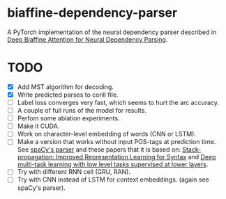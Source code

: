 # biaffine-dependency-parser

A PyTorch implementation of the neural dependency parser described in [Deep Biaffine Attention for Neural Dependency Parsing](https://arxiv.org/abs/1611.01734).

# TODO
- [x] Add MST algorithm for decoding.
- [x] Write predicted parses to conll file.
- [ ] Label loss converges very fast, which seems to hurt the arc accuracy.
- [ ] A couple of full runs of the model for results.
- [ ] Perfom some ablation experiments.
- [ ] Make it CUDA.
- [ ] Work on character-level embedding of words (CNN or LSTM).
- [ ] Make a version that works without input POS-tags at prediction time. See [spaCy's parser](https://spacy.io/api/) and these papers that it is based on: [Stack-propagation: Improved Representation Learning for Syntax](https://www.semanticscholar.org/paper/Stack-propagation%3A-Improved-Representation-Learning-Zhang-Weiss/0c133f79b23e8c680891d2e49a66f0e3d37f1466) and [Deep multi-task learning with low level tasks supervised at lower layers](https://pdfs.semanticscholar.org/03ad/06583c9721855ccd82c3d969a01360218d86.pdf?_ga=2.12476148.1950369760.1522163668-1479393485.1519147866).
- [ ] Try with different RNN cell (GRU, RAN).
- [ ] Try with CNN instead of LSTM for context embeddings. (again see spaCy's parser).

